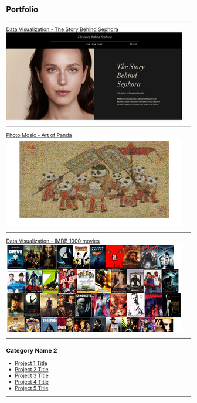 ## Portfolio

---

[Data Visualization - The Story Behind Sephora](/sephora_page)
<img src="images/sephora_cover_page.png" width="480" height="240"/>

---

[Photo Mosic - Art of Panda](/artofPanda_page)
<img src="images/panda_cover_page.png" width="480" height="240"/>

---

[Data Visualization - IMDB 1000 movies](https://www.youtube.com/watch?v=JnYM0gnVbTU&t=28s)
<img src="images/imdb_cover_page.png" width="480" height="240"/>

---

### Category Name 2

- [Project 1 Title](http://example.com/)
- [Project 2 Title](http://example.com/)
- [Project 3 Title](http://example.com/)
- [Project 4 Title](http://example.com/)
- [Project 5 Title](http://example.com/)

---
